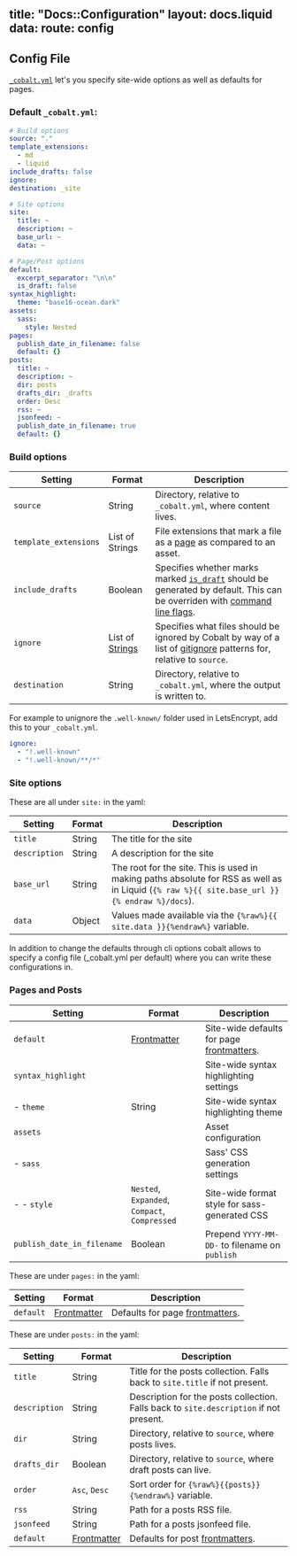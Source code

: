 title: "Docs::Configuration"
layout: docs.liquid
data:
  route: config
---
## Config File

[`_cobalt.yml`](/docs/directory.html) let's you specify site-wide options as well as defaults for pages.

### Default `_cobalt.yml`:

```yml
# Build options
source: "."
template_extensions:
  - md
  - liquid
include_drafts: false
ignore:
destination: _site

# Site options
site:
  title: ~
  description: ~
  base_url: ~
  data: ~

# Page/Post options
default:
  excerpt_separator: "\n\n"
  is_draft: false
syntax_highlight:
  theme: "base16-ocean.dark"
assets:
  sass:
    style: Nested
pages:
  publish_date_in_filename: false
  default: {}
posts:
  title: ~
  description: ~
  dir: posts
  drafts_dir: _drafts
  order: Desc
  rss: ~
  jsonfeed: ~
  publish_date_in_filename: true
  default: {}
```

### Build options

Setting               | Format          | Description
----------------------|-----------------|------------
`source`              | String          | Directory, relative to `_cobalt.yml`, where content lives.
`template_extensions` | List of Strings | File extensions that mark a file as a [page](/docs/pages.html) as compared to an asset.
`include_drafts`      | Boolean         | Specifies whether marks marked [`is_draft`](/docs/pages.html) should be generated by default.  This can be overriden with [command line flags](/docs/usage.html).
`ignore`              | List of [Strings](https://git-scm.com/docs/gitignore) | Specifies what files should be ignored by Cobalt by way of a list of [gitignore](https://git-scm.com/docs/gitignore) patterns for, relative to `source`.
`destination`         | String          | Directory, relative to `_cobalt.yml`, where the output is written to.

For example to unignore the `.well-known/` folder used in LetsEncrypt, add this to your `_cobalt.yml`.

```yaml
ignore:
  - "!.well-known"
  - "!.well-known/**/*"
```

### Site options

These are all under `site:` in the yaml:

Setting       | Format | Description
--------------|--------|------------
`title`       | String | The title for the site
`description` | String | A description for the site
`base_url`    | String | The root for the site.  This is used in making paths absolute for RSS as well as in Liquid (`{% raw %}{{ site.base_url }}{% endraw %}/docs`).
`data`        | Object | Values made available via the `{%raw%}{{ site.data }}{%endraw%}` variable.

In addition to change the defaults through cli options cobalt allows to
specify a config file (_cobalt.yml per default) where you can write these
configurations in.

### Pages and Posts

Setting            | Format      | Description
-------------------|-------------|------------
`default`          | [Frontmatter](/docs/front.html) | Site-wide defaults for page [frontmatters](/docs/front.html).
`syntax_highlight` |             | Site-wide syntax highlighting settings
- `theme`          | String      | Site-wide syntax highlighting theme
`assets`           |             | Asset configuration
- `sass`           |             | Sass' CSS generation settings
- - `style`        | `Nested`, `Expanded`, `Compact`, `Compressed` | Site-wide format style for sass-generated CSS
`publish_date_in_filename`|Boolean| Prepend `YYYY-MM-DD-` to filename on `publish`

These are under `pages:` in the yaml:

Setting            | Format      | Description
-------------------|-------------|------------
`default`          | [Frontmatter](/docs/front.html) | Defaults for page [frontmatters](/docs/front.html).

These are under `posts:` in the yaml:

Setting       | Format          | Description
--------------|-----------------|------------
`title`       | String        | Title for the posts collection.  Falls back to `site.title` if not present.
`description` | String        | Description for the posts collection.  Falls back to `site.description` if not present.
`dir`         | String        | Directory, relative to `source`, where posts lives.
`drafts_dir`  | Boolean       | Directory, relative to `source`, where draft posts can live.
`order`       | `Asc`, `Desc` | Sort order for `{%raw%}{{posts}}{%endraw%}` variable.
`rss`         | String        | Path for a posts RSS file.
`jsonfeed`    | String        | Path for a posts jsonfeed file.
`default`     | [Frontmatter](/docs/front.html) | Defaults for post [frontmatters](/docs/front.html).
